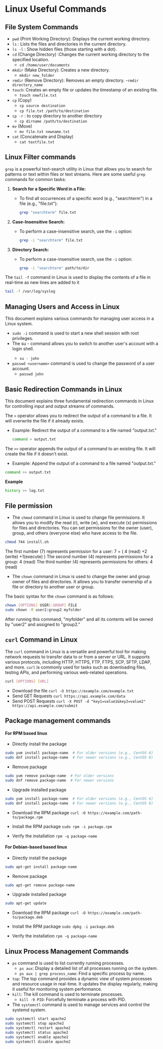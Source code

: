 # Linux Useful Commands

## File System Commands
- `pwd` (Print Working Directory): Displays the current working directory.
- `ls` : Lists the files and directories in the current directory.
- `ls -l` :  Show hidden files (those starting with a dot).
- `cd` (Change Directory) :Changes the current working directory to the specified location.
    - `cd /home/user/documents`
- `mkdir` (Make Directory): Creates a new directory.
    - `mkdir new_folder`
- `rmdir` (Remove Directory): Removes an empty directory.
    -`rmdir directory_name`
- `touch`: Creates an empty file or updates the timestamp of an existing file.
    - `touch newfile.txt`
- `cp` (Copy)
    - `cp source destination`
    - `cp file.txt /path/to/destination`
- `cp -r` : to copy directory to another directory 
    - `cp dirname /path/to/destination`
- `mv` (Move)
    - `mv file.txt newname.txt`
- `cat` (Concatenate and Display)
    - `cat textfile.txt`

## Linux Filter commands

`grep` is a powerful text-search utility in Linux that allows you to search for patterns or text within files or text streams. Here are some useful `grep` commands for common tasks:

1. **Search for a Specific Word in a File:**
   - To find all occurrences of a specific word (e.g., "searchterm") in a file (e.g., "file.txt"):
     ```bash
     grep "searchterm" file.txt
     ```

2. **Case-Insensitive Search:**
   - To perform a case-insensitive search, use the `-i` option:
     ```bash
     grep -i "searchterm" file.txt
     ```

3. **Directory Search:**
   - To perform a case-insensitive search, use the `-i` option:
     ```bash
     grep -i "searchterm" path/to/dir
     ```

The `tail -f` command in Linux is used to display the contents of a file in real-time as new lines are added to it
```bash
tail -f /var/log/syslog
```


## Managing Users and Access in Linux

This document explains various commands for managing user access in a Linux system.

- `sudo -i` command is used to start a new shell session with root privileges.
- The su - <username> command allows you to switch to another user's account with a login shell. 
    - `su - john`
- `passwd <username>` command is used to change the password of a user account. 
    - `passwd john`

## Basic Redirection Commands in Linux

This document explains three fundamental redirection commands in Linux for controlling input and output streams of commands.

The `>` operator allows you to redirect the output of a command to a file. It will overwrite the file if it already exists.

- Example: Redirect the output of a command to a file named "output.txt."
  ```bash
  command > output.txt
    ```
The `>>` operator appends the output of a command to an existing file. It will create the file if it doesn't exist.
- Example: Append the output of a command to a file named "output.txt."
```bash
command >> output.txt
```
**Example**
```bash
history >> log.txt
```

## File permission

- The `chmod` command in Linux is used to change file permissions. It allows you to modify the read (r), write (w), and execute (x) permissions for files and directories. You can set permissions for the owner (user), group, and others (everyone else) who have access to the file.
```bash
chmod 744 install.sh
```
The first number (7) represents permission for a user: 7 = ( 4 (read) +2 (write) +1(execute) )
The second number (4) represents permissions for a group: 4 (read)
The third number (4) represents permissions for others: 4 (read)

- The `chown` command in Linux is used to change the owner and group owner of files and directories. It allows you to transfer ownership of a file or directory to another user or group.

The basic syntax for the `chown` command is as follows:

```bash
chown [OPTIONS] USER[:GROUP] FILE
sudo chown -R user2:group2 myfolder
```
After running this command, "myfolder" and all its contents will be owned by "user2" and assigned to "group2."

## `curl` Command in Linux
The `curl` command in Linux is a versatile and powerful tool for making network requests to transfer data to or from a server or URL. It supports various protocols, including HTTP, HTTPS, FTP, FTPS, SCP, SFTP, LDAP, and more. `curl` is commonly used for tasks such as downloading files, testing APIs, and performing various web-related operations.

```bash
curl [OPTIONS] [URL]
```
- Download the file
    `curl -O https://example.com/example.txt`
- Send GET Requests
    `curl https://api.example.com/data`
- Send POST Requests
    `curl -X POST -d "key1=value1&key2=value2" https://api.example.com/submit`

## Package management commands
#### For RPM based linux

- Directly install the package
```bash
sudo yum install package-name  # For older versions (e.g., CentOS 6)
sudo dnf install package-name  # For newer versions (e.g., CentOS 8)
```
- Remove package
```bash
sudo yum remove package-name  # For older versions
sudo dnf remove package-name  # For newer versions
```
- Upgrade installed package
```bash
sudo yum install package-name  # For older versions (e.g., CentOS 6)
sudo dnf install package-name  # For newer versions (e.g., CentOS 8)
```

- Download the RPM package
`curl -O https://example.com/path-to/package.rpm`

- Install the RPM package
`sudo rpm -i package.rpm`

- Verify the installation
`rpm -q package-name`

#### For Debian-based based linux
- Directly install the package
```bash
sudo apt-get install package-name
```
- Remove package
```bash
sudo apt-get remove package-name 
```
- Upgrade installed package
```bash
sudo apt-get update
```

- Download the RPM package
`curl -O https://example.com/path-to/package.deb`

- Install the RPM package
`sudo dpkg -i package.deb`

- Verify the installation
`rpm -q package-name`

## Linux Process Management Commands
- `ps` command is used to list currently running processes.
    - `ps aux`: Display a detailed list of all processes running on the system.
    - `ps aux | grep process_name`: Find a specific process by name.
- `top`: The top command provides a dynamic view of system processes and resource usage in real-time. It updates the display regularly, making it useful for monitoring system performance.
- `kill`: The kill command is used to terminate processes. 
    - `kill -9 PID`: Forcefully terminate a process with PID.   
- The `systemctl` command is used to manage services and control the systemd system.
```bash
sudo systemctl start apache2
sudo systemctl stop apache2
sudo systemctl restart apache2
sudo systemctl status apache2
sudo systemctl enable apache2
sudo systemctl disable apache2
```